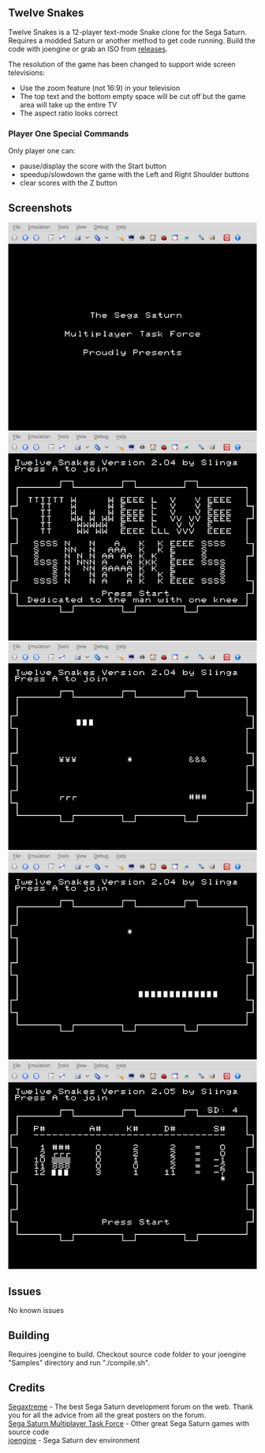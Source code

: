 ## Twelve Snakes
Twelve Snakes is a 12-player text-mode Snake clone for the Sega Saturn. Requires a modded Saturn or another method to get code running. Build the code with joengine or grab an ISO from [releases](https://github.com/slinga-homebrew/Twelve-Snakes/releases).

The resolution of the game has been changed to support wide screen televisions:
- Use the zoom feature (not 16:9) in your television
- The top text and the bottom empty space will be cut off but the game area will take up the entire TV
- The aspect ratio looks correct

### Player One Special Commands
Only player one can:
- pause/display the score with the Start button
- speedup/slowdown the game with the Left and Right Shoulder buttons
- clear scores with the Z button

## Screenshots
![Sega Saturn Multiplayer Task Force](screenshots/ssmtf.png)
![Twelve Snakes Title](screenshots/title.png)
![Multiplayer](screenshots/multiplayer.png)
![Solo](screenshots/snake.png)
![Score](screenshots/score.png)

## Issues
No known issues

## Building
Requires joengine to build. Checkout source code folder to your joengine "Samples" directory and run "./compile.sh". 

## Credits
[Segaxtreme](http://www.segaxtreme.net/) - The best Sega Saturn development forum on the web. Thank you for all the advice from all the great posters on the forum.  
[Sega Saturn Multiplayer Task Force](http://vieille.merde.free.fr/) - Other great Sega Saturn games with source code  
[joengine](https://github.com/johannes-fetz/joengine) - Sega Saturn dev environment  
